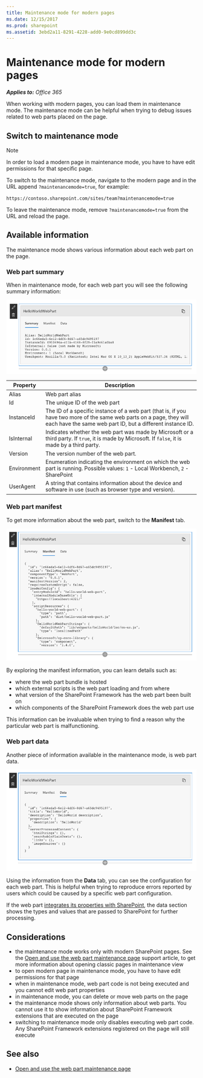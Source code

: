 ```yaml
---
title: Maintenance mode for modern pages
ms.date: 12/15/2017
ms.prod: sharepoint
ms.assetid: 3ebd2a11-8291-4228-add0-9e0cd899dd3c
---
```


# Maintenance mode for modern pages

_**Applies to:** Office 365_

When working with modern pages, you can load them in maintenance mode. The maintenance mode can be helpful when trying to debug issues related to web parts placed on the page.

## Switch to maintenance mode

> [!NOTE]
> In order to load a modern page in maintenance mode, you have to have edit permissions for that specific page.

To switch to the maintenance mode, navigate to the modern page and in the URL append `?maintenancemode=true`, for example:

```text
https://contoso.sharepoint.com/sites/team?maintenancemode=true
```

To leave the maintenance mode, remove `?maintenancemode=true` from the URL and reload the page.

## Available information

The maintenance mode shows various information about each web part on the page.

### Web part summary

When in maintenance mode, for each web part you will see the following summary information:

![Web part summary information displayed in maintenance mode](../images/maintenance-mode-summary.png)

Property|Description
--------|-----------
Alias|Web part alias
Id|The unique ID of the web part
InstanceId|The ID of a specific instance of a web part (that is, if you have two more of the same web parts on a page, they will each have the same web part ID, but a different instance ID.
IsInternal|Indicates whether the web part was made by Microsoft or a third party. If `true`, it is made by Microsoft. If `false`, it is made by a third party.
Version|The version number of the web part.
Environment|Enumeration indicating the environment on which the web part is running. Possible values: `1` - Local Workbench, `2` - SharePoint
UserAgent|A string that contains information about the device and software in use (such as browser type and version).

### Web part manifest

To get more information about the web part, switch to the **Manifest** tab.

![Web part manifest information displayed in maintenance mode](../images/maintenance-mode-manifest.png)

By exploring the manifest information, you can learn details such as:

- where the web part bundle is hosted
- which external scripts is the web part loading and from where
- what version of the SharePoint Framework has the web part been built on
- which components of the SharePoint Framework does the web part use

This information can be invaluable when trying to find a reason why the particular web part is malfunctioning.

### Web part data

Another piece of information available in the maintenance mode, is web part data.

![Web part data information displayed in maintenance mode](../images/maintenance-mode-data.png)

Using the information from the **Data** tab, you can see the configuration for each web part. This is helpful when trying to reproduce errors reported by users which could be caused by a specific web part configuration.

If the web part [integrates its properties with SharePoint](../spfx/web-parts/guidance/integrate-web-part-properties-with-sharepoint.md), the data section shows the types and values that are passed to SharePoint for further processing.

## Considerations

- the maintenance mode works only with modern SharePoint pages. See the [Open and use the web part maintenance page](https://support.office.com/en-us/article/Open-and-use-the-web-part-maintenance-page-eff9ce22-d04a-44dd-ae83-ac29a5e396c2#PickTab=2016,_2013) support article, to get more information about opening classic pages in maintenance view
- to open modern page in maintenance mode, you have to have edit permissions for that page
- when in maintenance mode, web part code is not being executed and you cannot edit web part properties
- in maintenance mode, you can delete or move web parts on the page
- the maintenance mode shows only information about web parts. You cannot use it to show information about SharePoint Framework extensions that are executed on the page
- switching to maintenance mode only disables executing web part code. Any SharePoint Framework extensions registered on the page will still execute

## See also

- [Open and use the web part maintenance page](https://support.office.com/en-us/article/Open-and-use-the-web-part-maintenance-page-eff9ce22-d04a-44dd-ae83-ac29a5e396c2)